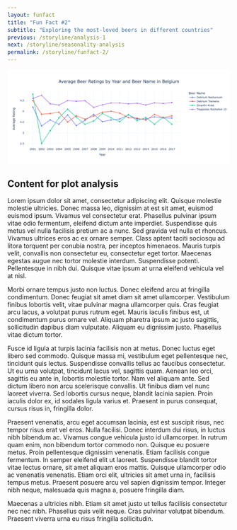 ```yaml
---
layout: funfact
title: "Fun Fact #2"
subtitle: "Exploring the most-loved beers in different countries"
previous: /storyline/analysis-1
next: /storyline/seasonality-analysis
permalink: /storyline/funfact-2/
---
```



<img title="a title" alt="plot_funfact2" src="/assets/figures/plot_funfact2.png">


## Content for plot analysis

Lorem ipsum dolor sit amet, consectetur adipiscing elit. Quisque molestie molestie ultricies. Donec massa leo, dignissim at est sit amet, euismod euismod ipsum. Vivamus vel consectetur erat. Phasellus pulvinar ipsum vitae odio fermentum, eleifend dictum ante imperdiet. Suspendisse quis metus vel nulla facilisis pretium ac a nunc. Sed gravida vel nulla et rhoncus. Vivamus ultrices eros ac ex ornare semper. Class aptent taciti sociosqu ad litora torquent per conubia nostra, per inceptos himenaeos. Mauris turpis velit, convallis non consectetur eu, consectetur eget tortor. Maecenas egestas augue nec tortor molestie interdum. Suspendisse potenti. Pellentesque in nibh dui. Quisque vitae ipsum at urna eleifend vehicula vel at nisl.

Morbi ornare tempus justo non luctus. Donec eleifend arcu at fringilla condimentum. Donec feugiat sit amet diam sit amet ullamcorper. Vestibulum finibus lobortis velit, vitae pulvinar magna ullamcorper quis. Cras feugiat arcu lacus, a volutpat purus rutrum eget. Mauris iaculis finibus est, ut condimentum purus ornare vel. Aliquam pharetra ipsum ac justo sagittis, sollicitudin dapibus diam vulputate. Aliquam eu dignissim justo. Phasellus vitae dictum tortor.

Fusce id ligula at turpis lacinia facilisis non at metus. Donec luctus eget libero sed commodo. Quisque massa mi, vestibulum eget pellentesque nec, tincidunt quis lectus. Suspendisse convallis tellus ac faucibus consectetur. Ut eu urna volutpat, tincidunt lacus vel, sagittis quam. Aenean leo orci, sagittis eu ante in, lobortis molestie tortor. Nam vel aliquam ante. Sed dictum libero non arcu scelerisque convallis. Ut finibus diam vel nunc laoreet viverra. Sed lobortis cursus neque, blandit lacinia sapien. Proin iaculis dolor ex, id sodales ligula varius et. Praesent in purus consequat, cursus risus in, fringilla dolor.

Praesent venenatis, arcu eget accumsan lacinia, est est suscipit risus, nec tempor risus erat vel eros. Nulla facilisi. Donec interdum dui risus, in luctus nibh bibendum ac. Vivamus congue vehicula justo id ullamcorper. In rutrum quam enim, non bibendum tortor commodo non. Quisque eu posuere metus. Proin pellentesque dignissim venenatis. Etiam facilisis congue fermentum. In semper eleifend elit ut laoreet. Suspendisse blandit tortor vitae lectus ornare, sit amet aliquam eros mattis. Quisque ullamcorper odio ac venenatis venenatis. Etiam orci elit, ultricies sit amet urna in, facilisis tempus metus. Praesent posuere arcu vel sapien dignissim tempor. Integer nibh neque, malesuada quis magna a, posuere fringilla diam.

Maecenas a ultricies nibh. Etiam sit amet justo ut tellus facilisis consectetur nec nec nibh. Phasellus quis velit neque. Cras pulvinar volutpat bibendum. Praesent viverra urna eu risus fringilla sollicitudin.
